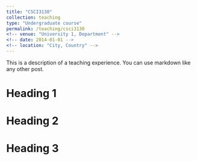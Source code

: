 ```yaml
---
title: "CSCI3130"
collection: teaching
type: "Undergraduate course"
permalink: /teaching/csci3130
<!-- venue: "University 1, Department" -->
<!-- date: 2014-01-01 -->
<!-- location: "City, Country" -->
---
```


This is a description of a teaching experience. You can use markdown like any other post.

Heading 1
======

Heading 2
======

Heading 3
======
